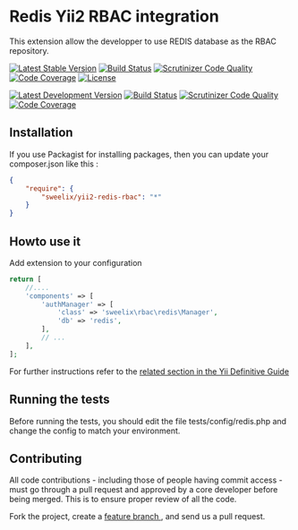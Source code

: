 Redis Yii2 RBAC integration
===========================

This extension allow the developper to use REDIS database as the RBAC repository.


[![Latest Stable Version](https://poser.pugx.org/sweelix/yii2-redis-rbac/v/stable)](https://packagist.org/packages/sweelix/yii2-redis-rbac)
[![Build Status](https://api.travis-ci.org/pgaultier/yii2-redis-rbac.svg?branch=master)](https://travis-ci.org/pgaultier/yii2-redis-rbac)
[![Scrutinizer Code Quality](https://scrutinizer-ci.com/g/pgaultier/yii2-redis-rbac/badges/quality-score.png?b=master)](https://scrutinizer-ci.com/g/pgaultier/yii2-redis-rbac/?branch=master)
[![Code Coverage](https://scrutinizer-ci.com/g/pgaultier/yii2-redis-rbac/badges/coverage.png?b=master)](https://scrutinizer-ci.com/g/pgaultier/yii2-redis-rbac/?branch=master)
[![License](https://poser.pugx.org/sweelix/yii2-postmark/license)](https://packagist.org/packages/sweelix/yii2-postmark)

[![Latest Development Version](https://img.shields.io/badge/unstable-devel-yellowgreen.svg)](https://packagist.org/packages/sweelix/yii2-redis-rbac)
[![Build Status](https://travis-ci.org/pgaultier/yii2-redis-rbac.svg?branch=devel)](https://travis-ci.org/pgaultier/yii2-redis-rbac)
[![Scrutinizer Code Quality](https://scrutinizer-ci.com/g/pgaultier/yii2-redis-rbac/badges/quality-score.png?b=devel)](https://scrutinizer-ci.com/g/pgaultier/yii2-redis-rbac/?branch=devel)
[![Code Coverage](https://scrutinizer-ci.com/g/pgaultier/yii2-redis-rbac/badges/coverage.png?b=devel)](https://scrutinizer-ci.com/g/pgaultier/yii2-redis-rbac/?branch=devel)

Installation
------------

If you use Packagist for installing packages, then you can update your composer.json like this :

``` json
{
    "require": {
        "sweelix/yii2-redis-rbac": "*"
    }
}
```

Howto use it
------------

Add extension to your configuration

``` php
return [
    //....
    'components' => [
        'authManager' => [
            'class' => 'sweelix\rbac\redis\Manager',
            'db' => 'redis',
        ],
        // ...
    ],
];
```


For further instructions refer to the [related section in the Yii Definitive Guide](http://www.yiiframework.com/doc-2.0/guide-security-authorization.html)


Running the tests
-----------------

Before running the tests, you should edit the file tests/config/redis.php and change the config to match your environment.

Contributing
------------

All code contributions - including those of people having commit access -
must go through a pull request and approved by a core developer before being
merged. This is to ensure proper review of all the code.

Fork the project, create a [feature branch ](http://nvie.com/posts/a-successful-git-branching-model/), and send us a pull request.
